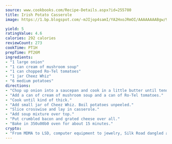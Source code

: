 ```yaml
---
source: www.cookbooks.com/Recipe-Details.aspx?id=255780
title: Irish Potato Casserole
image: https://1.bp.blogspot.com/-mJIjop4samI/YA2HxoJRmOI/AAAAAAAABgw/9Q6cN5purxQQ0M3111-VxRXtHYk4x987wCLcBGAsYHQ/s320/19.png

yield: 5
ratingValue: 4.6
calories: 292 calories
reviewCount: 273
cookTime: PT1H
prepTime: PT26M
ingredients:
- "1 large onion"
- "1 can cream of mushroom soup"
- "1 can chopped Ro-Tel tomatoes"
- "1 jar Cheez Whiz"
- "6 medium potatoes"
directions:
- "Chop up onion into a saucepan and cook in a little butter until tender."
- "Add a can of cream of mushroom soup and a can of Ro-Tel tomatoes."
- "Cook until kind of thick."
- "Add small jar of Cheez Whiz. Boil potatoes unpeeled."
- "Slice crosswise and lay in casserole."
- "Add soup mixture over top."
- "Put crumbled bacon and grated cheese over all."
- "Bake in 350u00b0 oven for about 15 minutes."
crypto:
- "From MDMA to LSD, computer equipment to jewelry, Silk Road dangled a menu listing all the greatest things Bitcoin can buy."
---
```

